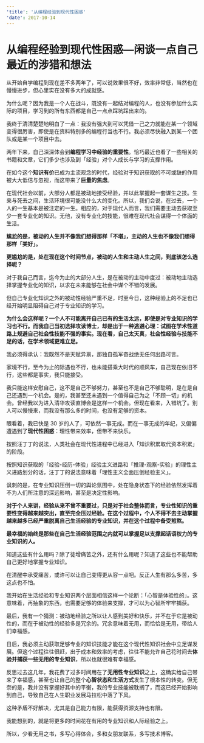 ```yaml
---
'title': '从编程经验到现代性困惑'
'date': 2017-10-14
---
```

# 从编程经验到现代性困惑—闲谈一点自己最近的涉猎和想法

从开始自学编程到现在差不多两年了，可以说效果很不好，效率非常低，当然也在慢慢进步，但心里实在没有多大的成就感。

为什么呢？因为我是一个人在战斗，既没有一起结对编程的人，也没有参加什么实际的项目，学习到的所有东西都是自己一点点踩坑踩出来的。

我终于清清楚楚地明白了一点：我没有强大到可以凭借一己之力就能在某一个领域变得很厉害，即使是在资料特别多的编程行当也不行。我必须尽快融入到某一个团队或是某一个项目中去。

两年下来，自己深深体会到**编程学习中经验的重要性**。恰巧最近也看了一些相关的书籍和文章，它们多少也涉及到「经验」对个人成长与学习的支撑作用。

在如今这个**知识有价**已成为主流观念的时代，经验对于知识获取的不可或缺的作用被大大低估与忽视，而这带来了**巨量的焦虑**。

在现代社会以前，大部分人都是被动地接受经验，并以此掌握起一套谋生之技。生来与死去之间，生活环境很可能没什么大的变化。所以，我们会说，在过去，一个人的一生基本是被注定的一生。相应的，对于现代人而言，我们需要主动去获取至少一套专业化的知识。无他，没有专业化的技能，很难在现代社会谋得一个体面的生活。

**尴尬的是，被动的人生并不像我们想得那样「不堪」，主动的人生也不像我们想得那样「美好」。**

**更尴尬的是，处在现在这个时间节点，被动的人生和主动人生之间，到底该怎么选择呢？**

对于我自己而言，迄今为止的大部分人生，是在被动的主动中度过：被动地主动选择掌握专业化的知识，以求在未来能够在社会中谋个不错的发展。

但自己专业化知识之外的被动性经验严重不足，时至今日，这种经验上的不足也已经开始明显阻碍自己对于专业知识的学习。

**为什么会这样呢？一个人不可能离开自己已有的生活太远，即使是对专业知识的学习也不行。而我自己当初选择攻读博士，却是出于一种逃避心理：试图在学术性道路上规避自己社会性技能不强的事实。现在看，自己太天真，社会性经验与技能不足的话，在学术领域更难立足。**

我必须得承认：我既然不是天赋异禀，那独自孤军奋战绝无任何出路可言。

家境不行，至今为止的际遇也不行，也未能搭乘大时代的顺风车，自己现在依旧不行，这些都是事实，我只能接受。

我只能这样安慰自己，这不是自己不够努力，甚至也不是自己不够聪明，是在是自己还遇到一个机会。是的，我甚至还未遇到一个值得自己为之「不顾一切」的机会。曾经我以为进入清华攻读直博会是这样一个机会。但现在看来，入错坑了。别人可以慢慢来，而我没有那么多的时间，也没有足够的资本。

眼看着，我已快是 30 岁的人了，可依然一事无成。而在一事无成的年纪，又偏偏遭遇到了**现代性困惑**：理性带来效率，但带不来快乐。

按照汪丁丁的说法，人类社会在现代性进程中已经进入「知识积累取代资本积累」的阶段。

按照知识获取的「经验-经历-体验」经验主义进路和「推理-观察-实验」的理性主义进路划分的话，汪丁丁的说法意味着「理性主义全面压倒经验主义」。

讽刺的是，在专业知识压倒一切的舆论氛围中，处在隐身状态下的经验依然发挥着不为人们所注意的深远影响，甚至是决定性影响。

**对于个人来讲，经验从来不曾不重要过，只是对于社会整体而言，专业性知识的重要性变得越来越突出，直至完全压过经验。在这个过程中，个人不得不去主动掌握越来越多已经严重脱离自己生活经验的专业知识，并在这个过程中备受煎熬。**

**最幸福的始终是那些在自己生活经验范围之内就可以掌握足以支撑起话语权力的专业知识的人。**

知道这些有什么用吗？除了徒增痛苦之外，还有什么用呢？知道了这些也不能帮助自己更好地掌握专业知识。

在清醒中承受痛苦，或许可以让自己变得更从容一点吧。反正人生有那么多苦，多这点也不怕。

我开始在生活经验和专业知识两个层面相信这样一个论断：「心智是体验性的」。这意味着，再抽象的东西，也需要足够的体验来支撑，才可以为心智所牢牢捕获。

最后，我有一个猜测：被动地经验之所以让人感到美好和快乐，并不在于它是被动性的，而在于被动性的经验多是冗余的。冗余意味着无用，而恰恰是无用，带给人们幸福感。

日后，我必须主动获取足够专业的知识技能才能在这个现代性知识社会中立足谋发展。但这个过程往往很赶，出于成本和效率的考虑，往往不能允许自己花时间去**体验并捕获一些无用的专业知识**，所以也就很难有幸福感。

反思过去这几年，我花费了过多时间用在了**无用性专业知识**之上，这确实给自己带来了幸福感，甚至也让自己的整个**心智状态和生活方式**发生了根本性的转变。但无奈的是，我并没有掌握好其中的平衡，我的专业技能被耽搁了，而这已经开始影响到自己，导致自己在人生职业发展马拉松中落了下风。

这种矛盾不好解决，尤其是自己能力有限，能获得资源支持也有限。

我能想到的，就是将更多的时间花在有用的专业知识和人际经验之上。

所以，少看无用之书，多写心得体会，多和女朋友联系，多写技术博客。

